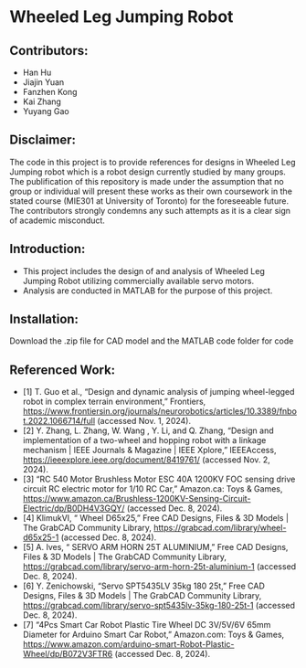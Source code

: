 
# Wheeled Leg Jumping Robot
## Contributors:
- Han Hu
- Jiajin Yuan
- Fanzhen Kong
- Kai Zhang
- Yuyang Gao

## Disclaimer:
The code in this project is to provide references for designs in Wheeled Leg Jumping robot which is a robot design currently studied by many groups. The publification of this repository is made under the assumption that no group or individual will present these works as their own coursework in the stated course (MIE301 at University of Toronto) for the foreseeable future. The contributors strongly condemns any such attempts as it is a clear sign of academic misconduct. 

## Introduction:
- This project includes the design of and analysis of Wheeled Leg Jumping Robot utilizing commercially available servo motors.
- Analysis are conducted in MATLAB for the purpose of this project.

## Installation:
Download the .zip file for CAD model and the MATLAB code folder for code

## Referenced Work:
- [1] T. Guo et al., “Design and dynamic analysis of jumping wheel-legged robot in complex terrain environment,” Frontiers, https://www.frontiersin.org/journals/neurorobotics/articles/10.3389/fnbot.2022.1066714/full (accessed Nov. 1, 2024).
- [2] Y. Zhang, L. Zhang, W. Wang , Y. Li, and Q. Zhang, “Design and implementation of a two-wheel and hopping robot with a linkage mechanism | IEEE Journals & Magazine | IEEE Xplore,” IEEEAccess, https://ieeexplore.ieee.org/document/8419761/ (accessed Nov. 2, 2024). 
- [3] “RC 540 Motor Brushless Motor ESC 40A 1200KV FOC sensing drive circuit RC electric motor for 1/10 RC Car,” Amazon.ca: Toys & Games, https://www.amazon.ca/Brushless-1200KV-Sensing-Circuit-Electric/dp/B0DH4V3GQY/ (accessed Dec. 8, 2024).
- [4] KlimukVI, “ Wheel D65x25,” Free CAD Designs, Files & 3D Models | The GrabCAD Community Library, https://grabcad.com/library/wheel-d65x25-1 (accessed Dec. 8, 2024).
- [5] A. Ives, “ SERVO ARM HORN 25T ALUMINIUM,” Free CAD Designs, Files & 3D Models | The GrabCAD Community Library, https://grabcad.com/library/servo-arm-horn-25t-aluminium-1 (accessed Dec. 8, 2024).
- [6] Y. Zenichowski, “Servo SPT5435LV 35kg 180 25t,” Free CAD Designs, Files & 3D Models | The GrabCAD Community Library, https://grabcad.com/library/servo-spt5435lv-35kg-180-25t-1 (accessed Dec. 8, 2024).
- [7] “4Pcs Smart Car Robot Plastic Tire Wheel DC 3V/5V/6V 65mm Diameter for Arduino Smart Car Robot,” Amazon.com: Toys & Games, https://www.amazon.com/arduino-smart-Robot-Plastic-Wheel/dp/B072V3FTR6 (accessed Dec. 8, 2024).
